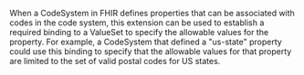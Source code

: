 When a CodeSystem in FHIR defines properties that can be associated with codes in the code system, this extension can be used to establish a required binding to a ValueSet to specify the allowable values for the property. For example, a CodeSystem that defined a "us-state" property could use this binding to specify that the allowable values for that property are limited to the set of valid postal codes for US states.